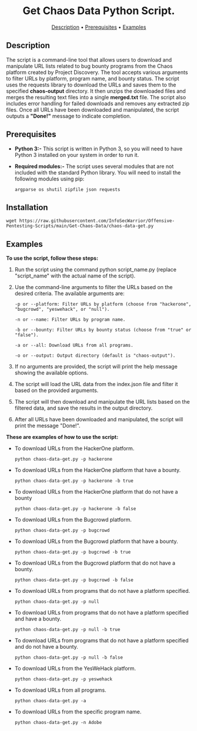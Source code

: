 <h1 align=center>Get Chaos Data Python Script.</h1>

<p align="center">
  <a href="#description">Description</a> •
  <a href="#prerequisites">Prerequisites</a> •
  <a href="#examples">Examples</a>
</p>

## Description

The script is a command-line tool that allows users to download and manipulate URL lists related to bug bounty programs from the Chaos platform created by Project Discovery. The tool accepts various arguments to filter URLs by platform, program name, and bounty status. The script uses the requests library to download the URLs and saves them to the specified **chaos-output** directory. It then unzips the downloaded files and merges the resulting text files into a single **merged.txt** file. The script also includes error handling for failed downloads and removes any extracted zip files. Once all URLs have been downloaded and manipulated, the script outputs a **"Done!"** message to indicate completion.

## Prerequisites

-   **Python 3:-** This script is written in Python 3, so you will need to have Python 3 installed on your system in order to run it.

-   **Required modules:-** The script uses several modules that are not included with the standard Python library. You will need to install the following modules using pip: 

    ```argparse os shutil zipfile json requests```

## Installation

```
wget https://raw.githubusercontent.com/InfoSecWarrior/Offensive-Pentesting-Scripts/main/Get-Chaos-Data/chaos-data-get.py
```


## Examples

**To use the script, follow these steps:**

1. Run the script using the command python script_name.py (replace "script_name" with the actual name of the script).

2. Use the command-line arguments to filter the URLs based on the desired criteria. The available arguments are:

    ```
    -p or --platform: Filter URLs by platform (choose from "hackerone", "bugcrowd", "yeswehack", or "null").

    -n or --name: Filter URLs by program name.
    
    -b or --bounty: Filter URLs by bounty status (choose from "true" or 
    "false").
    
    -a or --all: Download URLs from all programs.
    
    -o or --output: Output directory (default is "chaos-output").
    ```
3. If no arguments are provided, the script will print the help message showing the available options.

4. The script will load the URL data from the index.json file and filter it based on the provided arguments.

5. The script will then download and manipulate the URL lists based on the filtered data, and save the results in the output directory.

6. After all URLs have been downloaded and manipulated, the script will print the message "Done!".

**These are examples of how to use the script:**

-   To download URLs from the HackerOne platform.

    ```
    python chaos-data-get.py -p hackerone
    ```
-   To download URLs from the HackerOne platform that have a bounty.
    ```
    python chaos-data-get.py -p hackerone -b true
    ```
-   To download URLs from the HackerOne platform that do not have a bounty 
    ```
    python chaos-data-get.py -p hackerone -b false
    ```

-   To download URLs from the Bugcrowd platform.
    ```
    python chaos-data-get.py -p bugcrowd
    ```

-   To download URLs from the Bugcrowd platform that have a bounty.
    ```
    python chaos-data-get.py -p bugcrowd -b true
    ```

-   To download URLs from the Bugcrowd platform that do not have a bounty.
    ```
    python chaos-data-get.py -p bugcrowd -b false
    ```

-   To download URLs from programs that do not have a platform specified.

    ```
    python chaos-data-get.py -p null
    ```

-   To download URLs from programs that do not have a platform specified and have a bounty. 
    ```
    python chaos-data-get.py -p null -b true
    ```

-   To download URLs from programs that do not have a platform specified and do not have a bounty. 

    ```
    python chaos-data-get.py -p null -b false
    ```

-   To download URLs from the YesWeHack platform.
    ```
    python chaos-data-get.py -p yeswehack
    ```
-   To download URLs from all programs.
    
    ```
    python chaos-data-get.py -a
    ```

-   To download URLs from the specific program name.
    ```
    python chaos-data-get.py -n Adobe
    ```
